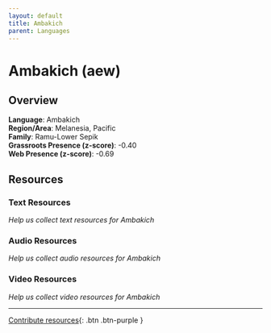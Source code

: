 ```yaml
---
layout: default
title: Ambakich
parent: Languages
---
```


# Ambakich (aew)

## Overview

**Language**: Ambakich  
**Region/Area**: Melanesia, Pacific  
**Family**: Ramu-Lower Sepik  
**Grassroots Presence (z-score)**: -0.40  
**Web Presence (z-score)**: -0.69  

## Resources

### Text Resources
*Help us collect text resources for Ambakich*

### Audio Resources
*Help us collect audio resources for Ambakich*

### Video Resources
*Help us collect video resources for Ambakich*

---

[Contribute resources](https://forms.office.com/e/1SfLJx3u1r){: .btn .btn-purple }
